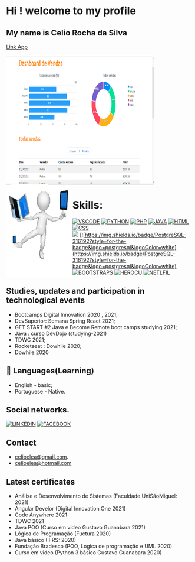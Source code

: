 <!--
**CelioRochadaSilva/CelioRochadaSilva** is a ✨ _special_ ✨ repository because its `README.md` (this file) appears on your GitHub profile.

Here are some ideas to get you started:

- 👯 I have interest in working with technologies: Backend and frontend
- 🤔 I have been looking for but qualification with participation in bootcmps: Dio innovation and participation in online events: Rocketseat among others.
- Welcome my profile
- 
-->

# Hi ! welcome to my profile  

## My name is Celio Rocha da Silva 

[Link App](https://celiorocha-dsvendas.netlify.app)

<img src="https://github.com/CelioRochadaSilva/projeto-sds3/blob/main/tela%20app.png" width="400" height="350"  align="center"/> <img src="https://github.com/CelioRochadaSilva/CelioRochadaSilva/blob/main/tecnologia.gif" width="180" height="250" align="left"/>



# Skills:
[![VSCODE](https://img.shields.io/badge/Visual_Studio_Code-0078D4?style=for-the-badge&logo=visual%20studio%20code&logoColor=white)](https://img.shields.io/badge/Visual_Studio_Code-0078D4?style=for-the-badge&logo=visual%20studio%20code&logoColor=white)
[![PYTHON](https://img.shields.io/badge/Python-3776AB?style=for-the-badge&logo=python&logoColor=white)](https://img.shields.io/badge/Python-3776AB?style=for-the-badge&logo=python&logoColor=white) 
[![PHP](https://img.shields.io/badge/PHP-777BB4?style=for-the-badge&logo=php&logoColor=white)](https://img.shields.io/badge/PHP-777BB4?style=for-the-badge&logo=php&logoColor=white)
[![JAVA](https://img.shields.io/badge/Java-ED8B00?style=for-the-badge&logo=java&logoColor=white)](https://img.shields.io/badge/Java-ED8B00?style=for-the-badge&logo=java&logoColor=white)
[![HTML](https://img.shields.io/badge/HTML5-E34F26?style=for-the-badge&logo=html5&logoColor=white)](https://img.shields.io/badge/HTML5-E34F26?style=for-the-badge&logo=html5&logoColor=white) 
[![CSS](https://img.shields.io/badge/CSS3-1572B6?style=for-the-badge&logo=css3&logoColor=white)](https://img.shields.io/badge/CSS3-1572B6?style=for-the-badge&logo=css3&logoColor=white)  
[![](https://img.shields.io/badge/Bootstrap-563D7C?style=for-the-badge&logo=bootstrap&logoColor=white)](https://img.shields.io/badge/Bootstrap-563D7C?style=for-the-badge&logo=bootstrap&logoColor=white)
[![https://img.shields.io/badge/PostgreSQL-316192?style=for-the-badge&logo=postgresql&logoColor=white](https://img.shields.io/badge/PostgreSQL-316192?style=for-the-badge&logo=postgresql&logoColor=white)
[![BOOTSTRAPS](https://img.shields.io/badge/MySQL-00000F?style=for-the-badge&logo=mysql&logoColor=white)](https://img.shields.io/badge/MySQL-00000F?style=for-the-badge&logo=mysql&logoColor=white)
[![HEROCU](https://img.shields.io/badge/Heroku-430098?style=for-the-badge&logo=heroku&logoColor=white)](https://img.shields.io/badge/Heroku-430098?style=for-the-badge&logo=heroku&logoColor=white)
[![NETLFIL](https://img.shields.io/badge/Netlify-00C7B7?style=for-the-badge&logo=netlify&logoColor=white)](https://img.shields.io/badge/Netlify-00C7B7?style=for-the-badge&logo=netlify&logoColor=white)



## Studies, updates and participation in technological events
- Bootcamps Digital Innovation 2020 , 2021; 
- DevSuperior: Semana Spring React 2021;
- GFT START #2 Java e Become Remote boot camps studying 2021;
- Java : curso DevDojo (studying-2021)
- TDWC 2021;
- Rocketseat : Dowhile 2020;
- Dowhile 2020


## 💬  Languages(Learning)
- English - basic;
- Portuguese - Native.


## Social networks.

[![LINKEDIN](https://img.shields.io/badge/LinkedIn-0077B5?style=for-the-badge&logo=linkedin&logoColor=white)](https://www.linkedin.com/in/celio-rocha-976850bb/)
[![FACEBOOK](https://img.shields.io/badge/Facebook-1877F2?style=for-the-badge&logo=facebook&logoColor=white) ](https://www.facebook.com/campaign/landing.php?&campaign_id=1661784632&extra_1=s%7Cc%7C320269324047%7Ce%7Cfacebook%7C&placement&creative=320269324047&keyword=facebook&partner_id=googlesem&extra_2=campaignid%3D1661784632%26adgroupid%3D63686352403%26matchtype%3De%26network%3Dg%26source%3Dnotmobile%26search_or_content%3Ds%26device%3Dc%26devicemodel%3D%26adposition%3D%26target%3D%26targetid%3Dkwd-541132862%26loc_physical_ms%3D1031854%26loc_interest_ms%3D%26feeditemid%3D%26param1%3D%26param2%3D&gclid=Cj0KCQiAvbiBBhD-ARIsAGM48bxPN2uPRY-fF7O9zWkwXW_mYOM733cYnxXC7jhrusNxrABKLIurj1QaAll6EALw_wcB)


## Contact 
- celioelea@gmail.com.
- celioelea@hotmail.com

## Latest certificates
- Análise e Desenvolvimento de Sistemas (Faculdade UniSãoMiguel: 2021)
- Angular Develor (Digital Innovation One 2021)
- Code Anywhere 2021
- TDWC 2021
- Java POO (Curso em video Gustavo Guanabara 2021)
- Lógica de Programação (Fuctura 2020)
- Java básico (IFRS: 2020)
- Fundação Bradesco (POO, Logica de programação e UML 2020)
- Curso em video (Python 3 básico Gustavo Guanabara 2020)

